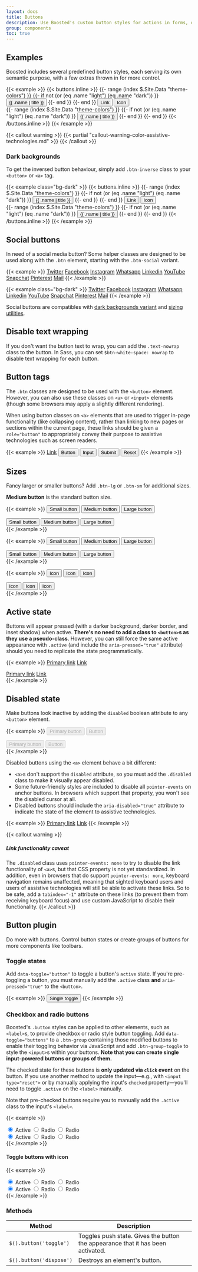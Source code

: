 ```yaml
---
layout: docs
title: Buttons
description: Use Boosted's custom button styles for actions in forms, dialogs, and more with support for multiple sizes, states, and more.
group: components
toc: true
---
```


## Examples

Boosted includes several predefined button styles, each serving its own semantic purpose, with a few extras thrown in for more control.

{{< example >}}
{{< buttons.inline >}}
{{- range (index $.Site.Data "theme-colors") }}
{{- if not (or (eq .name "light") (eq .name "dark")) }}
<button type="button" class="btn btn-{{ .name }}">{{ .name | title }}</button>
{{- end }}
{{- end }}
<button type="button" class="btn btn-link">Link</button>
<button type="button" class="btn btn-secondary btn-icon">
    <span class="sr-only">Icon</span>
    <span class="icon icon-settings" aria-hidden="true"></span>
</button>
<br>
{{- range (index $.Site.Data "theme-colors") }}
{{- if not (or (eq .name "light") (eq .name "dark")) }}
<button type="button" class="btn btn-{{ .name }}">
  <span class="icon icon-settings" aria-hidden="true"></span>
  {{ .name | title }}
</button>
{{- end }}
{{- end }}
{{< /buttons.inline >}}
{{< /example >}}

{{< callout warning >}}
{{< partial "callout-warning-color-assistive-technologies.md" >}}
{{< /callout >}}

<!-- Boosted mod -->
### Dark backgrounds

To get the inversed button behaviour, simply add `.btn-inverse` class to your `<button>` or `<a>` tag.

{{< example class="bg-dark" >}}
{{< buttons.inline >}}
{{- range (index $.Site.Data "theme-colors") }}
{{- if not (or (eq .name "light") (eq .name "dark")) }}
<button type="button" class="btn btn-inverse btn-{{ .name }}">{{ .name | title }}</button>
{{- end }}
{{- end }}
<button type="button" class="btn btn-inverse btn-link">Link</button>
<button type="button" class="btn btn-inverse btn-secondary btn-icon">
    <span class="sr-only">Icon</span>
    <span class="icon icon-settings" aria-hidden="true"></span>
</button>
<br>
{{- range (index $.Site.Data "theme-colors") }}
{{- if not (or (eq .name "light") (eq .name "dark")) }}
<button type="button" class="btn btn-inverse btn-{{ .name }}">
  <span class="icon icon-settings" aria-hidden="true"></span>
  {{ .name | title }}
</button>
{{- end }}
{{- end }}
{{< /buttons.inline >}}
{{< /example >}}

## Social buttons

In need of a social media button? Some helper classes are designed to be used along with the `.btn` element, starting with the `.btn-social` variant.

{{< example >}}
<a class="btn btn-social btn-twitter" href="#"><span class="sr-only">Twitter</span></a>
<a class="btn btn-social btn-facebook" href="#"><span class="sr-only">Facebook</span></a>
<a class="btn btn-social btn-instagram" href="#"><span class="sr-only">Instagram</span></a>
<a class="btn btn-social btn-whatsapp" href="#"><span class="sr-only">Whatsapp</span></a>
<a class="btn btn-social btn-linkedin" href="#"><span class="sr-only">Linkedin</span></a>
<a class="btn btn-social btn-youtube" href="#"><span class="sr-only">YouTube</span></a>
<a class="btn btn-social btn-snapchat" href="#"><span class="sr-only">Snapchat</span></a>
<a class="btn btn-social btn-pinterest" href="#"><span class="sr-only">Pinterest</span></a>
<a class="btn btn-social btn-mail" href="#"><span class="sr-only">Mail</span></a>
{{< /example >}}

{{< example class="bg-dark" >}}
<a class="btn btn-inverse btn-social btn-twitter" href="#"><span class="sr-only">Twitter</span></a>
<a class="btn btn-inverse btn-social btn-facebook" href="#"><span class="sr-only">Facebook</span></a>
<a class="btn btn-inverse btn-social btn-instagram" href="#"><span class="sr-only">Instagram</span></a>
<a class="btn btn-inverse btn-social btn-whatsapp" href="#"><span class="sr-only">Whatsapp</span></a>
<a class="btn btn-inverse btn-social btn-linkedin" href="#"><span class="sr-only">Linkedin</span></a>
<a class="btn btn-inverse btn-social btn-youtube" href="#"><span class="sr-only">YouTube</span></a>
<a class="btn btn-inverse btn-social btn-snapchat" href="#"><span class="sr-only">Snapchat</span></a>
<a class="btn btn-inverse btn-social btn-pinterest" href="#"><span class="sr-only">Pinterest</span></a>
<a class="btn btn-inverse btn-social btn-mail" href="#"><span class="sr-only">Mail</span></a>
{{< /example >}}

Social buttons are compatibles with [dark backgrounds variant](#dark-backgrounds) and [sizing utilities](#sizes).

## Disable text wrapping

If you don't want the button text to wrap, you can add the `.text-nowrap` class to the button. In Sass, you can set `$btn-white-space: nowrap` to disable text wrapping for each button.

## Button tags

The `.btn` classes are designed to be used with the `<button>` element. However, you can also use these classes on `<a>` or `<input>` elements (though some browsers may apply a slightly different rendering).

When using button classes on `<a>` elements that are used to trigger in-page functionality (like collapsing content), rather than linking to new pages or sections within the current page, these links should be given a `role="button"` to appropriately convey their purpose to assistive technologies such as screen readers.

{{< example >}}
<a class="btn btn-primary" href="#" role="button">Link</a>
<button class="btn btn-primary" type="submit">Button</button>
<input class="btn btn-primary" type="button" value="Input">
<input class="btn btn-primary" type="submit" value="Submit">
<input class="btn btn-primary" type="reset" value="Reset">
{{< /example >}}

<!-- Boosted mod: no btn-outline-* -->

## Sizes

Fancy larger or smaller buttons? Add `.btn-lg` or `.btn-sm` for additional sizes.

<!-- Boosted mod: include medium size, to please Orange brand -->
**Medium button** is the standard button size.

{{< example >}}
<button type="button" class="btn btn-primary btn-sm">Small button</button>
<button type="button" class="btn btn-primary">Medium button</button>
<button type="button" class="btn btn-primary btn-lg">Large button</button>
<div class="bg-dark p-3 mt-3">
  <button type="button" class="btn btn-primary btn-inverse btn-sm">Small button</button>
  <button type="button" class="btn btn-primary btn-inverse">Medium button</button>
  <button type="button" class="btn btn-primary btn-inverse btn-lg">Large button</button>
</div>
{{< /example >}}

{{< example >}}
<button type="button" class="btn btn-secondary btn-sm">Small button</button>
<button type="button" class="btn btn-secondary">Medium button</button>
<button type="button" class="btn btn-secondary btn-lg">Large button</button>
<div class="bg-dark p-3 mt-3">
  <button type="button" class="btn btn-secondary btn-inverse btn-sm">Small button</button>
  <button type="button" class="btn btn-secondary btn-inverse">Medium button</button>
  <button type="button" class="btn btn-secondary btn-inverse btn-lg">Large button</button>
</div>
{{< /example >}}

{{< example >}}
<button type="button" class="btn btn-secondary btn-icon btn-sm">
  <span class="sr-only">Icon</span>
  <span class="icon icon-settings" aria-hidden="true"></span>
</button>
<button type="button" class="btn btn-secondary btn-icon">
  <span class="sr-only">Icon</span>
  <span class="icon icon-settings" aria-hidden="true"></span>
</button>
<button type="button" class="btn btn-secondary btn-icon btn-lg">
  <span class="sr-only">Icon</span>
  <span class="icon icon-settings" aria-hidden="true"></span>
</button>
<div class="bg-dark p-3 mt-3">
  <button type="button" class="btn btn-secondary btn-icon btn-inverse btn-sm">
    <span class="sr-only">Icon</span>
    <span class="icon icon-settings" aria-hidden="true"></span>
  </button>
  <button type="button" class="btn btn-secondary btn-icon btn-inverse">
    <span class="sr-only">Icon</span>
    <span class="icon icon-settings" aria-hidden="true"></span>
  </button>
  <button type="button" class="btn btn-secondary btn-icon btn-inverse btn-lg">
    <span class="sr-only">Icon</span>
    <span class="icon icon-settings" aria-hidden="true"></span>
  </button>
</div>
{{< /example >}}

<!-- Boosted mod: no btn-block -->

## Active state

Buttons will appear pressed (with a darker background, darker border, and inset shadow) when active. **There's no need to add a class to `<button>`s as they use a pseudo-class**. However, you can still force the same active appearance with `.active` (and include the <code>aria-pressed="true"</code> attribute) should you need to replicate the state programmatically.

{{< example >}}
<a href="#" class="btn btn-primary btn-lg active" role="button" aria-pressed="true">Primary link</a>
<a href="#" class="btn btn-secondary btn-lg active" role="button" aria-pressed="true">Link</a>
<div class="bg-dark p-3 mt-3">
  <a href="#" class="btn btn-primary btn-inverse btn-lg active" role="button" aria-pressed="true">Primary link</a>
  <a href="#" class="btn btn-secondary btn-inverse btn-lg active" role="button" aria-pressed="true">Link</a>
</div>
{{< /example >}}

## Disabled state

Make buttons look inactive by adding the `disabled` boolean attribute to any `<button>` element.

{{< example >}}
<button type="button" class="btn btn-lg btn-primary" disabled>Primary button</button>
<button type="button" class="btn btn-secondary btn-lg" disabled>Button</button>
<div class="bg-dark p-3 mt-3">
    <button type="button" class="btn btn-primary btn-inverse btn-lg" disabled>Primary button</button>
    <button type="button" class="btn btn-secondary btn-inverse btn-lg" disabled>Button</button>
</div>
{{< /example >}}

Disabled buttons using the `<a>` element behave a bit different:

- `<a>`s don't support the `disabled` attribute, so you must add the `.disabled` class to make it visually appear disabled.
- Some future-friendly styles are included to disable all `pointer-events` on anchor buttons. In browsers which support that property, you won't see the disabled cursor at all.
- Disabled buttons should include the `aria-disabled="true"` attribute to indicate the state of the element to assistive technologies.

{{< example >}}
<a href="#" class="btn btn-primary btn-lg disabled" tabindex="-1" role="button" aria-disabled="true">Primary link</a>
<a href="#" class="btn btn-secondary btn-lg disabled" tabindex="-1" role="button" aria-disabled="true">Link</a>
{{< /example >}}

{{< callout warning >}}
##### Link functionality caveat

The `.disabled` class uses `pointer-events: none` to try to disable the link functionality of `<a>`s, but that CSS property is not yet standardized. In addition, even in browsers that do support `pointer-events: none`, keyboard navigation remains unaffected, meaning that sighted keyboard users and users of assistive technologies will still be able to activate these links. So to be safe, add a `tabindex="-1"` attribute on these links (to prevent them from receiving keyboard focus) and use custom JavaScript to disable their functionality.
{{< /callout >}}

## Button plugin

Do more with buttons. Control button states or create groups of buttons for more components like toolbars.

### Toggle states

Add `data-toggle="button"` to toggle a button's `active` state. If you're pre-toggling a button, you must manually add the `.active` class **and** `aria-pressed="true"` to the `<button>`.

{{< example >}}
<button type="button" class="btn btn-primary" data-toggle="button" aria-pressed="false">
  Single toggle
</button>
{{< /example >}}

### Checkbox and radio buttons

Boosted's `.button` styles can be applied to other elements, such as `<label>`s, to provide checkbox or radio style button toggling. Add `data-toggle="buttons"` to a `.btn-group` containing those modified buttons to enable their toggling behavior via JavaScript and add `.btn-group-toggle` to style the `<input>`s within your buttons. **Note that you can create single input-powered buttons or groups of them.**

The checked state for these buttons is **only updated via `click` event** on the button. If you use another method to update the input—e.g., with `<input type="reset">` or by manually applying the input's `checked` property—you'll need to toggle `.active` on the `<label>` manually.

Note that pre-checked buttons require you to manually add the `.active` class to the input's `<label>`.

<!-- Boosted mod: do not show checkbox toggle example -->

{{< example >}}
<div class="btn-group btn-group-toggle" data-toggle="buttons">
  <label class="btn btn-secondary active">
    <input type="radio" name="options" id="option1" autocomplete="off" checked> Active
  </label>
  <label class="btn btn-secondary">
    <input type="radio" name="options" id="option2" autocomplete="off"> Radio
  </label>
  <label class="btn btn-secondary">
    <input type="radio" name="options" id="option3" autocomplete="off"> Radio
  </label>
</div>
<div class="bg-dark p-3">
    <div class="btn-group btn-group-toggle" data-toggle="buttons">
      <label class="btn btn-secondary btn-inverse active">
        <input type="radio" name="options-dark" id="option4" autocomplete="off" checked> Active
      </label>
      <label class="btn btn-secondary btn-inverse">
        <input type="radio" name="options-dark" id="option5" autocomplete="off"> Radio
      </label>
      <label class="btn btn-secondary btn-inverse">
        <input type="radio" name="options-dark" id="option6" autocomplete="off"> Radio
      </label>
    </div>
</div>
{{< /example >}}

<!-- Boosted mod: icons-only example -->

#### Toggle buttons with icon

{{< example >}}
<div class="btn-group btn-group-toggle" data-toggle="buttons">
  <label class="btn btn-secondary btn-icon active">
    <input type="radio" name="options-icons" id="option7" autocomplete="off" checked>
    <span class="sr-only">Active</span>
    <span class="icon icon-calendar-day" aria-hidden="true"></span>
  </label>
  <label class="btn btn-secondary btn-icon">
    <input type="radio" name="options-icons" id="option8" autocomplete="off">
    <span class="sr-only">Radio</span>
    <span class="icon icon-calendar-week" aria-hidden="true"></span>
  </label>
  <label class="btn btn-secondary btn-icon">
    <input type="radio" name="options-icons" id="option9" autocomplete="off">
    <span class="sr-only">Radio</span>
    <span class="icon icon-calendar-month" aria-hidden="true"></span>
  </label>
</div>
<div class="bg-dark p-3">
    <div class="btn-group btn-group-toggle" data-toggle="buttons">
      <label class="btn btn-secondary btn-inverse btn-icon active">
        <input type="radio" name="options-dark-icons" id="option10" autocomplete="off" checked>
        <span class="sr-only">Active</span>
        <span class="icon icon-calendar-day" aria-hidden="true"></span>
      </label>
      <label class="btn btn-secondary btn-inverse btn-icon">
        <input type="radio" name="options-dark-icons" id="option11" autocomplete="off">
        <span class="sr-only">Radio</span>
        <span class="icon icon-calendar-week" aria-hidden="true"></span>
      </label>
      <label class="btn btn-secondary btn-inverse btn-icon">
        <input type="radio" name="options-dark-icons" id="option12" autocomplete="off">
        <span class="sr-only">Radio</span>
        <span class="icon icon-calendar-month" aria-hidden="true"></span>
      </label>
    </div>
</div>
{{< /example >}}

<!-- End mod -->

### Methods

| Method | Description |
| --- | --- |
| `$().button('toggle')` | Toggles push state. Gives the button the appearance that it has been activated. |
| `$().button('dispose')` | Destroys an element's button. |
